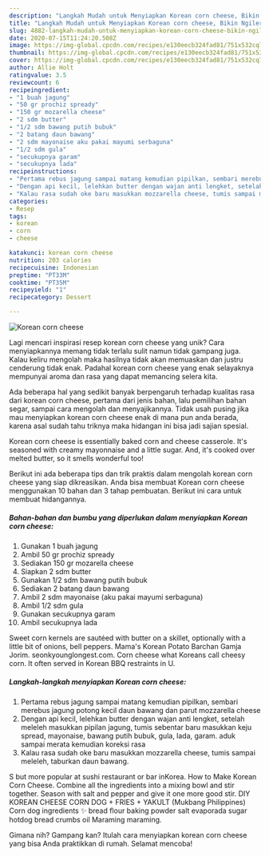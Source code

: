 ```yaml
---
description: "Langkah Mudah untuk Menyiapkan Korean corn cheese, Bikin Ngiler"
title: "Langkah Mudah untuk Menyiapkan Korean corn cheese, Bikin Ngiler"
slug: 4882-langkah-mudah-untuk-menyiapkan-korean-corn-cheese-bikin-ngiler
date: 2020-07-15T11:24:20.508Z
image: https://img-global.cpcdn.com/recipes/e130eecb324fad81/751x532cq70/korean-corn-cheese-foto-resep-utama.jpg
thumbnail: https://img-global.cpcdn.com/recipes/e130eecb324fad81/751x532cq70/korean-corn-cheese-foto-resep-utama.jpg
cover: https://img-global.cpcdn.com/recipes/e130eecb324fad81/751x532cq70/korean-corn-cheese-foto-resep-utama.jpg
author: Allie Holt
ratingvalue: 3.5
reviewcount: 6
recipeingredient:
- "1 buah jagung"
- "50 gr prochiz spready"
- "150 gr mozarella cheese"
- "2 sdm butter"
- "1/2 sdm bawang putih bubuk"
- "2 batang daun bawang"
- "2 sdm mayonaise aku pakai mayumi serbaguna"
- "1/2 sdm gula"
- "secukupnya garam"
- "secukupnya lada"
recipeinstructions:
- "Pertama rebus jagung sampai matang kemudian pipilkan, sembari merebus jagung potong kecil daun bawang dan parut mozzarella cheese"
- "Dengan api kecil, lelehkan butter dengan wajan anti lengket, setelah meleleh masukkan pipilan jagung, tumis sebentar baru masukkan keju spread, mayonaise, bawang putih bubuk, gula, lada, garam. aduk sampai merata kemudian koreksi rasa"
- "Kalau rasa sudah oke baru masukkan mozzarella cheese, tumis sampai meleleh, taburkan daun bawang."
categories:
- Resep
tags:
- korean
- corn
- cheese

katakunci: korean corn cheese 
nutrition: 203 calories
recipecuisine: Indonesian
preptime: "PT33M"
cooktime: "PT35M"
recipeyield: "1"
recipecategory: Dessert

---
```



![Korean corn cheese](https://img-global.cpcdn.com/recipes/e130eecb324fad81/751x532cq70/korean-corn-cheese-foto-resep-utama.jpg)

Lagi mencari inspirasi resep korean corn cheese yang unik? Cara menyiapkannya memang tidak terlalu sulit namun tidak gampang juga. Kalau keliru mengolah maka hasilnya tidak akan memuaskan dan justru cenderung tidak enak. Padahal korean corn cheese yang enak selayaknya mempunyai aroma dan rasa yang dapat memancing selera kita.

Ada beberapa hal yang sedikit banyak berpengaruh terhadap kualitas rasa dari korean corn cheese, pertama dari jenis bahan, lalu pemilihan bahan segar, sampai cara mengolah dan menyajikannya. Tidak usah pusing jika mau menyiapkan korean corn cheese enak di mana pun anda berada, karena asal sudah tahu triknya maka hidangan ini bisa jadi sajian spesial.

Korean corn cheese is essentially baked corn and cheese casserole. It&#39;s seasoned with creamy mayonnaise and a little sugar. And, it&#39;s cooked over melted butter, so it smells wonderful too!


Berikut ini ada beberapa tips dan trik praktis dalam mengolah korean corn cheese yang siap dikreasikan. Anda bisa membuat Korean corn cheese menggunakan 10 bahan dan 3 tahap pembuatan. Berikut ini cara untuk membuat hidangannya.

<!--inarticleads1-->

##### Bahan-bahan dan bumbu yang diperlukan dalam menyiapkan Korean corn cheese:

1. Gunakan 1 buah jagung
1. Ambil 50 gr prochiz spready
1. Sediakan 150 gr mozarella cheese
1. Siapkan 2 sdm butter
1. Gunakan 1/2 sdm bawang putih bubuk
1. Sediakan 2 batang daun bawang
1. Ambil 2 sdm mayonaise (aku pakai mayumi serbaguna)
1. Ambil 1/2 sdm gula
1. Gunakan secukupnya garam
1. Ambil secukupnya lada


Sweet corn kernels are sautéed with butter on a skillet, optionally with a little bit of onions, bell peppers. Mama&#39;s Korean Potato Barchan Gamja Jorim. seonkyounglongest.com. Corn cheese what Koreans call cheesy corn. It often served in Korean BBQ restraints in U. 

<!--inarticleads2-->

##### Langkah-langkah menyiapkan Korean corn cheese:

1. Pertama rebus jagung sampai matang kemudian pipilkan, sembari merebus jagung potong kecil daun bawang dan parut mozzarella cheese
1. Dengan api kecil, lelehkan butter dengan wajan anti lengket, setelah meleleh masukkan pipilan jagung, tumis sebentar baru masukkan keju spread, mayonaise, bawang putih bubuk, gula, lada, garam. aduk sampai merata kemudian koreksi rasa
1. Kalau rasa sudah oke baru masukkan mozzarella cheese, tumis sampai meleleh, taburkan daun bawang.


S but more popular at sushi restaurant or bar inKorea. How to Make Korean Corn Cheese. Combine all the ingredients into a mixing bowl and stir together. Season with salt and pepper and give it one more good stir. DIY KOREAN CHEESE CORN DOG + FRIES + YAKULT (Mukbang Philippines) Corn dog ingredients ✨ bread flour baking powder salt evaporada sugar hotdog bread crumbs oil Maraming maraming. 

Gimana nih? Gampang kan? Itulah cara menyiapkan korean corn cheese yang bisa Anda praktikkan di rumah. Selamat mencoba!
